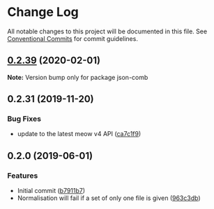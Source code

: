 # Change Log

All notable changes to this project will be documented in this file.
See [Conventional Commits](https://conventionalcommits.org) for commit guidelines.

## [0.2.39](https://gitlab.com/codsen/codsen/compare/json-comb@0.2.38...json-comb@0.2.39) (2020-02-01)

**Note:** Version bump only for package json-comb





## 0.2.31 (2019-11-20)

### Bug Fixes

- update to the latest meow v4 API ([ca7c1f9](https://gitlab.com/codsen/codsen/commit/ca7c1f9b1e28dd7540442fa19f9ca4b7855b9e34))

## 0.2.0 (2019-06-01)

### Features

- Initial commit ([b7911b7](https://gitlab.com/codsen/codsen/commit/b7911b7))
- Normalisation will fail if a set of only one file is given ([963c3db](https://gitlab.com/codsen/codsen/commit/963c3db))
